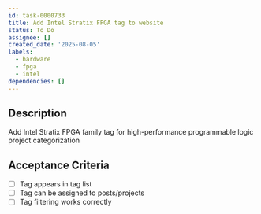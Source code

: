 ```yaml
---
id: task-0000733
title: Add Intel Stratix FPGA tag to website
status: To Do
assignee: []
created_date: '2025-08-05'
labels:
  - hardware
  - fpga
  - intel
dependencies: []
---
```


## Description

Add Intel Stratix FPGA family tag for high-performance programmable logic project categorization

## Acceptance Criteria

- [ ] Tag appears in tag list
- [ ] Tag can be assigned to posts/projects
- [ ] Tag filtering works correctly
